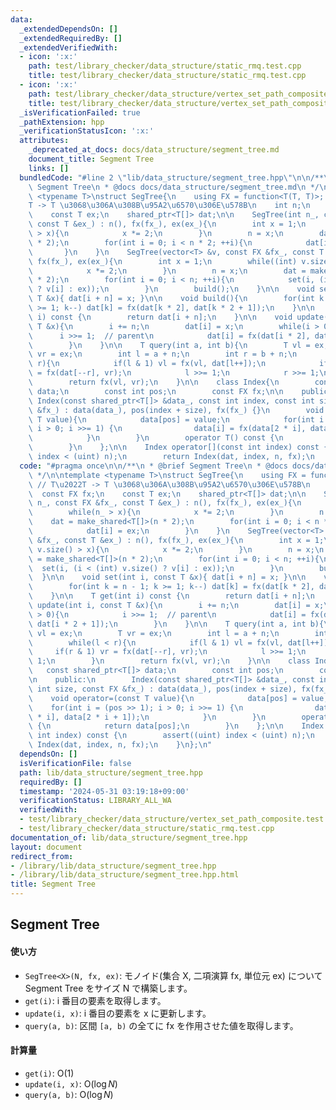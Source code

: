 ```yaml
---
data:
  _extendedDependsOn: []
  _extendedRequiredBy: []
  _extendedVerifiedWith:
  - icon: ':x:'
    path: test/library_checker/data_structure/static_rmq.test.cpp
    title: test/library_checker/data_structure/static_rmq.test.cpp
  - icon: ':x:'
    path: test/library_checker/data_structure/vertex_set_path_composite.test.cpp
    title: test/library_checker/data_structure/vertex_set_path_composite.test.cpp
  _isVerificationFailed: true
  _pathExtension: hpp
  _verificationStatusIcon: ':x:'
  attributes:
    _deprecated_at_docs: docs/data_structure/segment_tree.md
    document_title: Segment Tree
    links: []
  bundledCode: "#line 2 \"lib/data_structure/segment_tree.hpp\"\n\n/**\n * @brief\
    \ Segment Tree\n * @docs docs/data_structure/segment_tree.md\n */\n\ntemplate\
    \ <typename T>\nstruct SegTree{\n    using FX = function<T(T, T)>; // T\u2022\
    T -> T \u3068\u306A\u308B\u95A2\u6570\u306E\u578B\n    int n;\n    const FX fx;\n\
    \    const T ex;\n    shared_ptr<T[]> dat;\n\n    SegTree(int n_, const FX &fx_,\
    \ const T &ex_) : n(), fx(fx_), ex(ex_){\n        int x = 1;\n        while(n_\
    \ > x){\n            x *= 2;\n        }\n        n = x;\n        dat = make_shared<T[]>(n\
    \ * 2);\n        for(int i = 0; i < n * 2; ++i){\n            dat[i] = ex;\n \
    \       }\n    }\n    SegTree(vector<T> &v, const FX &fx_, const T &ex_) : n(),\
    \ fx(fx_), ex(ex_){\n        int x = 1;\n        while((int) v.size() > x){\n\
    \            x *= 2;\n        }\n        n = x;\n        dat = make_shared<T[]>(n\
    \ * 2);\n        for(int i = 0; i < n; ++i){\n            set(i, (i < (int) v.size()\
    \ ? v[i] : ex));\n        }\n        build();\n    }\n\n    void set(int i, const\
    \ T &x){ dat[i + n] = x; }\n\n    void build(){\n        for(int k = n - 1; k\
    \ >= 1; k--) dat[k] = fx(dat[k * 2], dat[k * 2 + 1]);\n    }\n\n    T get(int\
    \ i) const {\n        return dat[i + n];\n    }\n\n    void update(int i, const\
    \ T &x){\n        i += n;\n        dat[i] = x;\n        while(i > 0){\n      \
    \      i >>= 1;  // parent\n            dat[i] = fx(dat[i * 2], dat[i * 2 + 1]);\n\
    \        }\n    }\n\n    T query(int a, int b){\n        T vl = ex;\n        T\
    \ vr = ex;\n        int l = a + n;\n        int r = b + n;\n        while(l <\
    \ r){\n            if(l & 1) vl = fx(vl, dat[l++]);\n            if(r & 1) vr\
    \ = fx(dat[--r], vr);\n            l >>= 1;\n            r >>= 1;\n        }\n\
    \        return fx(vl, vr);\n    }\n\n    class Index{\n        const shared_ptr<T[]>\
    \ data;\n        const int pos;\n        const FX fx;\n\n    public:\n       \
    \ Index(const shared_ptr<T[]> &data_, const int index, const int size, const FX\
    \ &fx_) : data(data_), pos(index + size), fx(fx_) {}\n        void operator=(const\
    \ T value){\n            data[pos] = value;\n            for(int i = (pos >> 1);\
    \ i > 0; i >>= 1) {\n                data[i] = fx(data[2 * i], data[2 * i + 1]);\n\
    \            }\n        }\n        operator T() const {\n            return data[pos];\n\
    \        }\n    };\n\n    Index operator[](const int index) const {\n        assert((uint)\
    \ index < (uint) n);\n        return Index(dat, index, n, fx);\n    }\n};\n"
  code: "#pragma once\n\n/**\n * @brief Segment Tree\n * @docs docs/data_structure/segment_tree.md\n\
    \ */\n\ntemplate <typename T>\nstruct SegTree{\n    using FX = function<T(T, T)>;\
    \ // T\u2022T -> T \u3068\u306A\u308B\u95A2\u6570\u306E\u578B\n    int n;\n  \
    \  const FX fx;\n    const T ex;\n    shared_ptr<T[]> dat;\n\n    SegTree(int\
    \ n_, const FX &fx_, const T &ex_) : n(), fx(fx_), ex(ex_){\n        int x = 1;\n\
    \        while(n_ > x){\n            x *= 2;\n        }\n        n = x;\n    \
    \    dat = make_shared<T[]>(n * 2);\n        for(int i = 0; i < n * 2; ++i){\n\
    \            dat[i] = ex;\n        }\n    }\n    SegTree(vector<T> &v, const FX\
    \ &fx_, const T &ex_) : n(), fx(fx_), ex(ex_){\n        int x = 1;\n        while((int)\
    \ v.size() > x){\n            x *= 2;\n        }\n        n = x;\n        dat\
    \ = make_shared<T[]>(n * 2);\n        for(int i = 0; i < n; ++i){\n          \
    \  set(i, (i < (int) v.size() ? v[i] : ex));\n        }\n        build();\n  \
    \  }\n\n    void set(int i, const T &x){ dat[i + n] = x; }\n\n    void build(){\n\
    \        for(int k = n - 1; k >= 1; k--) dat[k] = fx(dat[k * 2], dat[k * 2 + 1]);\n\
    \    }\n\n    T get(int i) const {\n        return dat[i + n];\n    }\n\n    void\
    \ update(int i, const T &x){\n        i += n;\n        dat[i] = x;\n        while(i\
    \ > 0){\n            i >>= 1;  // parent\n            dat[i] = fx(dat[i * 2],\
    \ dat[i * 2 + 1]);\n        }\n    }\n\n    T query(int a, int b){\n        T\
    \ vl = ex;\n        T vr = ex;\n        int l = a + n;\n        int r = b + n;\n\
    \        while(l < r){\n            if(l & 1) vl = fx(vl, dat[l++]);\n       \
    \     if(r & 1) vr = fx(dat[--r], vr);\n            l >>= 1;\n            r >>=\
    \ 1;\n        }\n        return fx(vl, vr);\n    }\n\n    class Index{\n     \
    \   const shared_ptr<T[]> data;\n        const int pos;\n        const FX fx;\n\
    \n    public:\n        Index(const shared_ptr<T[]> &data_, const int index, const\
    \ int size, const FX &fx_) : data(data_), pos(index + size), fx(fx_) {}\n    \
    \    void operator=(const T value){\n            data[pos] = value;\n        \
    \    for(int i = (pos >> 1); i > 0; i >>= 1) {\n                data[i] = fx(data[2\
    \ * i], data[2 * i + 1]);\n            }\n        }\n        operator T() const\
    \ {\n            return data[pos];\n        }\n    };\n\n    Index operator[](const\
    \ int index) const {\n        assert((uint) index < (uint) n);\n        return\
    \ Index(dat, index, n, fx);\n    }\n};\n"
  dependsOn: []
  isVerificationFile: false
  path: lib/data_structure/segment_tree.hpp
  requiredBy: []
  timestamp: '2024-05-31 03:19:18+09:00'
  verificationStatus: LIBRARY_ALL_WA
  verifiedWith:
  - test/library_checker/data_structure/vertex_set_path_composite.test.cpp
  - test/library_checker/data_structure/static_rmq.test.cpp
documentation_of: lib/data_structure/segment_tree.hpp
layout: document
redirect_from:
- /library/lib/data_structure/segment_tree.hpp
- /library/lib/data_structure/segment_tree.hpp.html
title: Segment Tree
---
```

## Segment Tree

#### 使い方

- `SegTree<X>(N, fx, ex)`: モノイド(集合 X, 二項演算 fx, 単位元 ex) について Segment Tree をサイズ N で構築します。
- `get(i)`: i 番目の要素を取得します。
- `update(i, x)`: i 番目の要素を x に更新します。
- `query(a, b)`: 区間 `[a, b)` の全てに fx を作用させた値を取得します。

#### 計算量

- `get(i)`: $\mathrm{O}(1)$
- `update(i, x)`: $\mathrm{O}(\log N)$
- `query(a, b)`: $\mathrm{O}(\log N)$